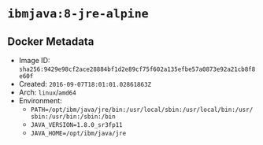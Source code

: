 # `ibmjava:8-jre-alpine`

## Docker Metadata

- Image ID: `sha256:9429e98cf2ace28884bf1d2e89cf75f602a135efbe57a0873e92a21cb8f8e60f`
- Created: `2016-09-07T18:01:01.02861863Z`
- Arch: `linux`/`amd64`
- Environment:
  - `PATH=/opt/ibm/java/jre/bin:/usr/local/sbin:/usr/local/bin:/usr/sbin:/usr/bin:/sbin:/bin`
  - `JAVA_VERSION=1.8.0_sr3fp11`
  - `JAVA_HOME=/opt/ibm/java/jre`
